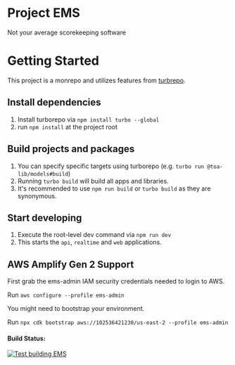 # Project EMS

Not your average scorekeeping software

# Getting Started

This project is a monrepo and utilizes features from [turbrepo](https://turbo.build/).

## Install dependencies

1. Install turborepo via `npm install turbo --global`
2. run `npm install` at the project root

## Build projects and packages

1. You can specify specific targets using turborepo (e.g. `turbo run @toa-lib/models#build`)
2. Running `turbo build` will build all apps and libraries.
3. It's recommended to use `npm run build` or `turbo build` as they are synonymous.

## Start developing

1. Execute the root-level dev command via `npm run dev`
2. This starts the `api`, `realtime` and `web` applications.

## AWS Amplify Gen 2 Support

First grab the ems-admin IAM security credentials needed to login to AWS.

Run `aws configure --profile ems-admin`

You might need to bootstrap your environment.

Run `npx cdk bootstrap aws://102536421230/us-east-2 --profile ems-admin`

#### Build Status:

[![Test building EMS](https://github.com/the-orange-alliance/project-ems/actions/workflows/on_commit_build.yml/badge.svg)](https://github.com/the-orange-alliance/project-ems/actions/workflows/on_commit_build.yml)
